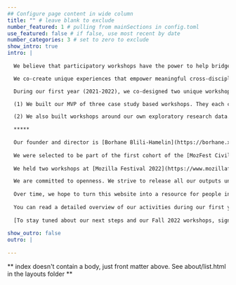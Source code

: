 ```yaml
---
## Configure page content in wide column
title: "" # leave blank to exclude
number_featured: 1 # pulling from mainSections in config.toml
use_featured: false # if false, use most recent by date
number_categories: 3 # set to zero to exclude
show_intro: true
intro: |
  
  We believe that participatory workshops have the power to help bridge gaps and silos among algorithmic accountability practitioners.

  We co-create unique experiences that empower meaningful cross-disciplinary participation. 

  During our first year (2021-2022), we co-designed two unique workshop formats. 

  (1) We built our MVP of three case study based workshops. They each centered case studies of impactful actions we find worth examining for algorithmic accountability practitioners: Twitter’s 2021 Bias Bounty, and the case of a Frye Motion involving ShotSpotter in Illinois courts. We used facilitation techniques inspired by [Open Post Academics’ participatory cross-disciplinary workshops](https://doi.org/10.5281/zenodo.6026972), by speculative design, and by community led storytelling. These workshops each culminated in group reflection on shared insights.

  (2) We also built workshops around our own exploratory research data. From December 2021 to March 2022, ACL conducted research on algorithmic accountability practitioners through interviews and a survey. We wanted to see if we could design participatory workshops that invite participants of different background to collaborate on insights about qualitative interview and quantitative survey data. This resulted in two workshops including one at MozFest.

  *****
  
  Our founder and director is [Borhane Blili-Hamelin](https://borhane.xyz).
  
  We were selected to be part of the first cohort of the [MozFest Civil Society Actors for Trustworthy AI in 2021-2022](https://foundation.mozilla.org/en/blog/making-trustworthy-ai-real/). 
  
  We held two workshops at [Mozilla Festival 2022](https://www.mozillafestival.org/en/), and one at [RightsCon 2022](https://www.rightscon.org).

  We are committed to openness. We strive to release all our outputs under CC BY 4.0 attribution licenses.
  
  Over time, we hope to turn this website into a resource for people interested in remixing and adapting our insights!
   
  You can read a detailed overview of our activities during our first year on the [document linked here.](https://docs.google.com/document/d/1wi-OsM4l2HCn-F0L_PomqkpncT5y9DCQF6db2eMwsCY/edit?usp=sharing) 
  
  [To stay tuned about our next steps and our Fall 2022 workshops, sign up for our mailing list here.](https://forms.gle/5KvPCHECyjPHNUyX7) 
  
show_outro: false
outro: |
  
---
```


** index doesn't contain a body, just front matter above.
See about/list.html in the layouts folder **